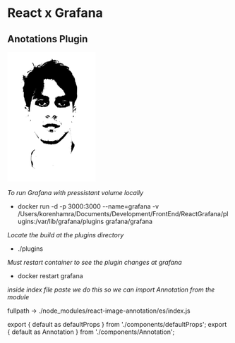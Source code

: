 # React x Grafana

## Anotations Plugin

<img src="./src/img/logo.svg" width="200">

_To run Grafana with pressistant volume locally_

- docker run -d -p 3000:3000 --name=grafana -v /Users/korenhamra/Documents/Development/FrontEnd/ReactGrafana/plugins:/var/lib/grafana/plugins grafana/grafana

_Locate the build at the plugins directory_

- ./plugins

_Must restart container to see the plugin changes at grafana_

- docker restart grafana

_inside index file paste_
*we do this so we can import Annotation from the module*

fullpath -> ./node_modules/react-image-annotation/es/index.js

export { default as defaultProps } from './components/defaultProps';
export { default as Annotation } from './components/Annotation';


